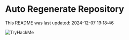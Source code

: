 # Auto Regenerate Repository

This README was last updated: 2024-12-07 19:18:46

 ![TryHackMe](https://tryhackme.com/badge/533634)